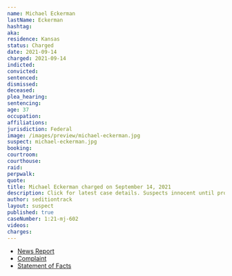 ```yaml
---
name: Michael Eckerman
lastName: Eckerman
hashtag:
aka:
residence: Kansas
status: Charged
date: 2021-09-14
charged: 2021-09-14
indicted:
convicted:
sentenced:
dismissed:
deceased:
plea_hearing:
sentencing:
age: 37
occupation:
affiliations:
jurisdiction: Federal
image: /images/preview/michael-eckerman.jpg
suspect: michael-eckerman.jpg
booking:
courtroom:
courthouse:
raid:
perpwalk:
quote:
title: Michael Eckerman charged on September 14, 2021
description: Click for latest case details. Suspects innocent until proven guilty.
author: seditiontrack
layout: suspect
published: true
caseNumber: 1:21-mj-602
videos:
charges:
---
```

- [News Report](https://www.newsweek.com/capitol-rioter-arrested-allegedly-pushing-officer-down-stairs-1631343)
- [Complaint](https://extremism.gwu.edu/sites/g/files/zaxdzs2191/f/Michael%20Eckerman%20Criminal%20Complaint.pdf)
- [Statement of Facts](https://www.justice.gov/usao-dc/case-multi-defendant/file/1434391/download)
